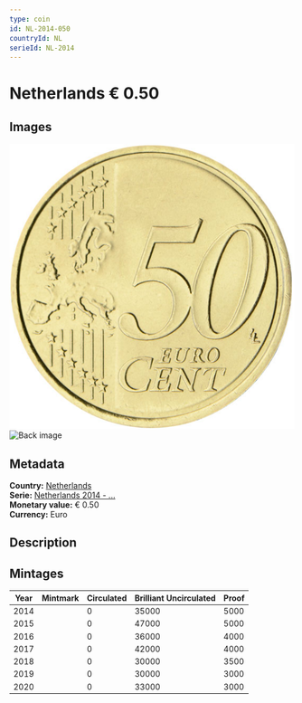 ```yaml
---
type: coin
id: NL-2014-050
countryId: NL
serieId: NL-2014
---
```


# Netherlands € 0.50

## Images

![Front image](../../../img/common-2007-050.png) ![Back image](img/netherlands-2014-050.png)

## Metadata

**Country:** [Netherlands](../index.md)\
**Serie:** [Netherlands 2014 - ...](index.md)\
**Monetary value:** € 0.50\
**Currency:** Euro

## Description


## Mintages

| Year | Mintmark | Circulated | Brilliant Uncirculated | Proof |
| ---- | -------- | ---------- | ---------------------- | ----- |
| 2014 |  | 0| 35000 | 5000 |
| 2015 |  | 0| 47000 | 5000 |
| 2016 |  | 0| 36000 | 4000 |
| 2017 |  | 0| 42000 | 4000 |
| 2018 |  | 0| 30000 | 3500 |
| 2019 |  | 0| 30000 | 3000 |
| 2020 |  | 0| 33000 | 3000 |
